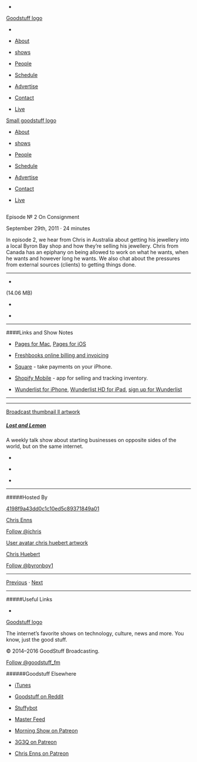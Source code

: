 

-
[Goodstuff logo](http://www.goodstuff.fm/)[](/assets/goodstuff_logo-17c1fe6f378352de5d7345f76152130b.svg)

-


-  [About](/about)

-  [shows](/shows)

-  [People](/people)

-  [Schedule](/schedule)

-  [Advertise](/advertise)

-  [Contact](/contact)

-  [Live](/live)


[Small goodstuff logo](http://www.goodstuff.fm/)[](/assets/small_goodstuff_logo-bf032e72b9ec41494f4d90905f1ad619.svg)


-  [About](/about)

-  [shows](/shows)

-  [People](/people)

-  [Schedule](/schedule)

-  [Advertise](/advertise)

-  [Contact](/contact)

-  [Live](/live)


##
Episode № 2
On Consignment


September 29th, 2011
&middot;
24
minutes


In episode 2, we hear from Chris in Australia about getting his jewellery into a local Byron Bay shop and how they&rsquo;re selling his jewellery. Chris from Canada has an epiphany on being allowed to work on what he wants, when he wants and however long he wants. We also chat about the pressures from external sources (clients) to getting things done.


------------------------------


-
[](https://podcasts-1.feedpress.co/10591/ll-2.mp3)(14.06 MB)

-
[](http://twitter.com/intent/tweet?text=Lost%20and%20Lemon%20%E2%84%96%202%20on%20@goodstuff_fm%20-%20http://goodstuff.fm/ll/2)

-
[](http://www.facebook.com/sharer/sharer.php?u=http://goodstuff.fm/ll/2)


------------------------------


####Links and Show Notes

-  [Pages for Mac](http://click.linksynergy.com/fs-bin/stat?id=HGf4R7IezFs&offerid=146261&type=3&subid=0&tmpid=1826&RD_PARM1=http%253A%252F%252Fitunes.apple.com%252Fca%252Fapp%252Fpages%252Fid409201541%253Fmt%253D12%2526uo%253D4%2526partnerId%253D30),  [Pages for iOS](http://click.linksynergy.com/fs-bin/stat?id=HGf4R7IezFs&offerid=146261&type=3&subid=0&tmpid=1826&RD_PARM1=http%253A%252F%252Fitunes.apple.com%252Fca%252Fapp%252Fpages%252Fid361309726%253Fmt%253D8%2526uo%253D4%2526partnerId%253D30)

-  [Freshbooks online billing and invoicing](https://lemonproductions.freshbooks.com/refer/www)

-  [Square](http://click.linksynergy.com/fs-bin/stat?id=HGf4R7IezFs&offerid=146261&type=3&subid=0&tmpid=1826&RD_PARM1=http%253A%252F%252Fitunes.apple.com%252Fus%252Fapp%252Fsquare%252Fid335393788%253Fmt%253D8%2526uo%253D4%2526partnerId%253D30) - take payments on your iPhone.

-  [Shopify Mobile](http://click.linksynergy.com/fs-bin/stat?id=HGf4R7IezFs&offerid=146261&type=3&subid=0&tmpid=1826&RD_PARM1=http%253A%252F%252Fitunes.apple.com%252Fca%252Fapp%252Fshopify-mobile%252Fid371294472%253Fmt%253D8%2526uo%253D4%2526partnerId%253D30) - app for selling and tracking inventory.

-  [Wunderlist for iPhone](http://click.linksynergy.com/fs-bin/stat?id=HGf4R7IezFs&offerid=146261&type=3&subid=0&tmpid=1826&RD_PARM1=http%253A%252F%252Fitunes.apple.com%252Fca%252Fapp%252Fwunderlist%252Fid406644151%253Fmt%253D8%2526uo%253D4%2526partnerId%253D30),  [Wunderlist HD for iPad](http://click.linksynergy.com/fs-bin/stat?id=HGf4R7IezFs&offerid=146261&type=3&subid=0&tmpid=1826&RD_PARM1=http%253A%252F%252Fitunes.apple.com%252Fca%252Fapp%252Fwunderlist-hd%252Fid420670429%253Fmt%253D8%2526uo%253D4%2526partnerId%253D30),  [sign up for Wunderlist](http://www.wunderlist.com/)


------------------------------


------------------------------


[Broadcast thumbnail ll artwork](/ll)[](https://goodstuffs3.s3.amazonaws.com/uploads/broadcast/image/26/broadcast_thumbnail_ll_artwork.png)

##### [Lost and Lemon](/ll)


A weekly talk show about starting businesses on opposite sides of the world, but on the same internet.

-
[](https://itunes.apple.com/ca/podcast/lost-lemon-brothers-in-business/id467564174?mt=2)

-
[](http://feeds.goodstuff.fm/ll)

-
[](mailto:chris@goodstuff.fm?cc=sponsorship%40goodstuff.fm&subject=%5BGoodStuff%20FM%5D%20Sponsorship%20Inquiry%20for%20Lost%20and%20Lemon)


------------------------------


#####Hosted By


[4198f9a43dd0c1c10ed5c89371849a01](/people/chris-enns)[](http://gravatar.com/avatar/4198f9a43dd0c1c10ed5c89371849a01.png?s=300&r=pg)

[Chris Enns](/people/chris-enns)


[Follow @ichris](https://twitter.com/ichris)


[User avatar chris huebert artwork](/people/chris-huebert)[](https://goodstuffs3.s3.amazonaws.com/uploads/user/avatar/41/user_avatar_chris-huebert_artwork.png)

[Chris Huebert](/people/chris-huebert)


[Follow @byronboy1](https://twitter.com/byronboy1)


------------------------------


[Previous](/ll/1)
&middot;
[Next](/ll/3)


------------------------------


#####Useful Links

-
[](mailto:chris@goodstuff.fm?subject=%5BGoodstuff%20FM%5D%20Feedback%20for%20Lost%20and%20Lemon)


[Goodstuff logo](http://www.goodstuff.fm/)[](/assets/goodstuff_logo-17c1fe6f378352de5d7345f76152130b.svg)


The internet’s favorite shows on technology, culture, news and more. You know, just the good stuff.


&copy; 2014&ndash;2016 GoodStuff Broadcasting.

[Follow @goodstuff_fm](https://twitter.com/goodstufffm)


######Goodstuff Elsewhere

-  [iTunes](https://itunes.apple.com/us/artist/goodstuff-fm/id843385597?mt=2)

-  [Goodstuff on Reddit](https://www.reddit.com/r/Goodstuff_fm/)

-  [Stuffybot](http://stuffybot.goodstuff.fm)

-  [Master Feed](/master/feed)

-  [Morning Show on Patreon](https://www.patreon.com/morningshow)

-  [3G3Q on Patreon](https://www.patreon.com/3g3q)

-  [Chris Enns on Patreon](https://www.patreon.com/ichris)
